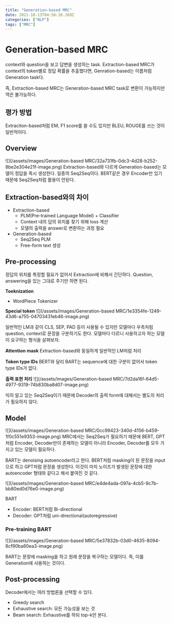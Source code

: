 ```yaml
---
title: "Generation-based MRC"
date: 2021-10-13T04:58:10.269Z
categories: ["NLP"]
tags: ["MRC"]
---
```

# Generation-based MRC
context와 question을 보고 답변을 생성하는 task.
Extraction-based MRC가 context의 token별로 정답 확률을 추출했다면, Genration-based는 이름처럼 Generation task다.

즉, Extraction-based MRC는 Generation-based MRC task로 변환이 가능하지만 역은 불가능하다.

## 평가 방법
Extraciton-based처럼 EM, F1 score를 쓸 수도 있지만 BLEU, ROUGE를 쓰는 것이 일반적이다. 

## Overview
![](/assets/images/Generation-based MRC/32a731fb-0dc3-4d28-b252-8be2e304e21f-image.png)
Extraction-based와 다르게 Generation-based는 모델이 정답을 즉시 생성한다. 일종의 Seq2Seq이다. BERT같은 경우 Encoder만 있기 때문에 Seq2Seq처럼 활용이 안된다.

## Extraction-based와의 차이
- Extraction-based
  - PLM(Pre-trained Language Model) + Classifier
  - Context 내의 답의 위치를 찾기 위해 loss 계산
  - 모델의 출력을 answer로 변환하는 과정 필요
- Generation-based
  - Seq2Seq PLM
  - Free-form text 생성
  
## Pre-processing
정답의 위치를 특정할 필요가 없어서 Extraction에 비해서 간단하다. Question, answering을 있는 그대로 주기만 하면 된다.

**Toeknization**
- WordPiece Tokenizer

**Special token**
![](/assets/images/Generation-based MRC/1e3354fe-1249-43d6-a755-04703431eb46-image.png)

일반적인 LM과 같이 CLS, SEP, PAD 등이 사용될 수 있지만 모델마다 우측처럼 question, context로 문장을 구분하기도 한다. 모델마다 다르니 사용하고자 하는 모델이 요구하는 형식을 살펴보자.

**Attention mask**
Extraction-based와 동일하게 일반적인 LM처럼 처리

**Token type IDs**
BERT와 달리 BART는 sequence에 대한 구분이 없어서 token type IDs가 없다. 

**출력 표현 처리**
![](/assets/images/Generation-based MRC/7d2da16f-64d5-4977-9319-74b830ba8d07-image.png)

익히 알고 있는 Seq2Seq이기 때문에 Decoder의 출력 form에 대해서는 별도의 처리가 필요하지 않다.
## Model
![](/assets/images/Generation-based MRC/0cc99423-340d-4156-b459-1f0c551e9353-image.png)
MRC에서는 Seq2Seq가 필요하기 때문에 BERT, GPT처럼 Encoder, Decoder만이 존재하는 모델이 아니라 Encoder, Decoder를 모두 가지고 있는 모델이 필요하다.

BART는 denoising autoencoder라고 한다. BERT처럼 masking이 된 문장을 input으로 하고 GPT처럼 문장을 생성한다. 이것이 마치 노이즈가 발생된 문장에 대한 autoencoder 형태와 같다고 해서 붙여진 것 같다.

![](/assets/images/Generation-based MRC/e4de4ada-097a-4cb5-9c7b-bb80ed0d76e0-image.png)

BART
- Encoder: BERT처럼 Bi-directional
- Decoder: GPT처럼 uni-directional(autoregressive)

### Pre-training BART
![](/assets/images/Generation-based MRC/5e37832b-03d0-4635-8094-8cf90ba60ea3-image.png)

BART는 문장에 masking을 하고 원래 문장을 복구하는 모델이다. 즉, 이를 Generation에 사용하는 것이다. 

## Post-processing
Decoder에서는 여러 방법론을 선택할 수 있다.
- Greedy search
- Exhaustive search: 모든 가능성을 보는 것
- Beam search: Exhaustive를 하되 top-k만 본다.